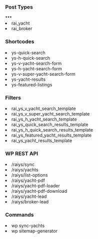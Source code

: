 <h3><strong></strong>Post Types</strong></h3>
***
<li>rai_yacht</li>
<li>rai_broker</li>

<h3><strong></strong>Shortcodes</strong></h3>
<li>ys-quick-search</li>
<li>ys-h-quick-search</li>
<li>ys-v-yacht-search-form</li>
<li>ys-h-yacht-search-form</li>
<li>ys-v-super-yacht-search-form</li>
<li>ys-yacht-results</li>
<li>ys-featured-listings</li>

<h3><strong></strong>Filters</strong></h3>
<li>rai_ys_v_yacht_search_template</li>
<li>rai_ys_v_super_yacht_search_template</li>
<li>rai_ys_h_yacht_search_template</li>
<li>rai_ys_quick_search_results_template</li>
<li>rai_ys_h_quick_search_results_template</li>
<li>rai_ys_featured_yacht_results_template</li>
<li>rai_ys_yacht_results_template</li>


<h3><strong></strong>WP REST API </strong></h3>
<li>/raiys/sync</li>
<li>/raiys/yachts</li>
<li>/raiys/list-options</li>
<li>/raiys/yacht-pdf</li>
<li>/raiys/yacht-pdf-loader</li>
<li>/raiys/yacht-pdf-download</li>
<li>/raiys/yacht-lead</li>
<li>/raiys/broker-lead</li>

<h3><strong></strong>Commands</strong></h3>
<li>wp sync-yachts</li>
<li>wp sitemap-generator</li>

